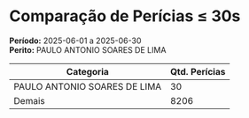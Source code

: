 # Comparação de Perícias ≤ 30s

**Período:** 2025-06-01 a 2025-06-30  
**Perito:** PAULO ANTONIO SOARES DE LIMA

| Categoria | Qtd. Perícias |
|-----------|----------------|
| PAULO ANTONIO SOARES DE LIMA | 30 |
| Demais    | 8206 |

